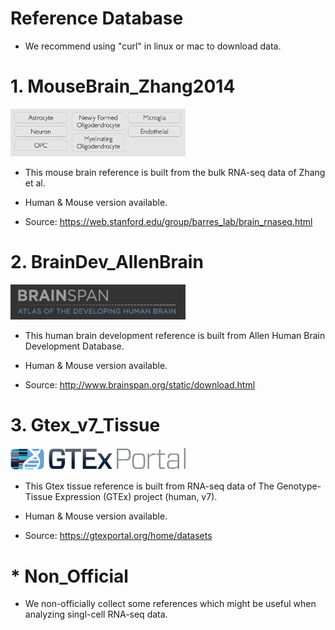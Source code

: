 # Reference Database

* We recommend using "curl" in linux or mac to download data.

# 1. MouseBrain_Zhang2014

<img src="/Reference/images/MouseBrain_Zhang2014.png" width="280">

* This mouse brain reference is built from the bulk RNA-seq data of Zhang et al.

* Human & Mouse version available.

* Source: https://web.stanford.edu/group/barres_lab/brain_rnaseq.html


# 2. BrainDev_AllenBrain

<img src="/Reference/images/BrainDev_AllenBrain.png" width="280">

* This human brain development reference is built from Allen Human Brain Development Database.

* Human & Mouse version available.

* Source: http://www.brainspan.org/static/download.html

# 3. Gtex_v7_Tissue

<img src="/Reference/images/gtex2.png" width="280">

* This Gtex tissue reference is built from RNA-seq data of The Genotype-Tissue Expression (GTEx) project (human, v7).

* Human & Mouse version available.

* Source: https://gtexportal.org/home/datasets

# * Non_Official
* We non-officially collect some references which might be useful when analyzing singl-cell RNA-seq data.

